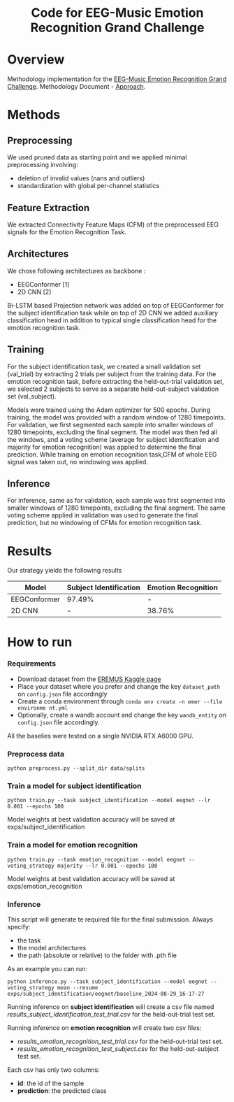 <div align="center">

# Code for EEG-Music Emotion Recognition Grand Challenge 

</div>

# Overview
Methodology implementation for the <a href='https://eeg-music-challenge.github.io/eeg-music-challenge/'>EEG-Music Emotion Recognition Grand Challenge</a>.
Methodology Document - <a href='https://docs.google.com/document/d/1Y1Q9R3NOnkZF6mzRyadd86fKvfaoo9H03e3PM4V_Arw/edit?usp=sharing'>Approach</a>.

# Methods

## Preprocessing
We used pruned data as starting point and we applied minimal preprocessing involving:
- deletion of invalid values (nans and outliers)
- standardization with global per-channel statistics

## Feature Extraction
We extracted Connectivity Feature Maps (CFM) of the preprocessed EEG signals for the Emotion Recognition Task.

## Architectures
We chose following architectures as backbone :
- EEGConformer [1]
- 2D CNN [2]

Bi-LSTM based Projection network was added on top of EEGConformer for the subject identification task while on top of 2D CNN we added auxiliary classification head in addition to typical single classification head for the emotion recognition task.


## Training
For the subject identification task, we created a small validation set (val_trial) by extracting 2 trials per subject from the training data. For the emotion recognition task, before extracting the held-out-trial validation set, we selected 2 subjects to serve as a separate held-out-subject validation set (val_subject).

Models were trained using the Adam optimizer for 500 epochs. During training, the model was provided with a random window of 1280 timepoints. For validation, we first segmented each sample into smaller windows of 1280 timepoints, excluding the final segment. The model was then fed all the windows, and a voting scheme (average for subject identification and majority for emotion recognition) was applied to determine the final prediction.
While training on emotion recognition task,CFM of whole EEG signal was taken out, no windowing was applied.



## Inference
For inference, same as for validation, each sample was first segmented into smaller windows of 1280 timepoints, excluding the final segment. 
The same voting scheme applied in validation was used to generate the final prediction, but no windowing of CFMs for emotion recognition task.

# Results
Our strategy yields the following results

| Model             | Subject Identification | Emotion Recognition |
|-------------------|------------------------|---------------------|
| EEGConformer         | 97.49%                  | -               |
| 2D CNN      | -                  | 38.76%               |



# How to run

### **Requirements**

- Download dataset from the <a href='https://kaggle.com/datasets/e25d8f6d371bfbe7f35f67458a7759de80d809f970f33b05ff22e7abb70bd65a'>EREMUS Kaggle page</a> 
- Place your dataset where you prefer and change the key `dataset_path` on `config.json` file accordingly 
- Create a conda environment through `conda env create -n emer --file environme
nt.yml`
- Optionally, create a wandb account and change the key `wandb_entity` on `config.json` file accordingly. 

All the baselies were tested on a single NVIDIA RTX A6000 GPU.

### **Preprocess data**

```
python preprocess.py --split_dir data/splits
```

### **Train a model for subject identification**

```
python train.py --task subject_identification --model eegnet --lr 0.001 --epochs 100
```

Model weights at best validation accuracy will be saved at exps/subject_identification

### **Train a model for emotion recognition**

```
python train.py --task emotion_recognition --model eegnet --voting_strategy majority --lr 0.001 --epochs 100
```

Model weights at best validation accuracy will be saved at exps/emotion_recognition

### **Inference**

This script will generate te required file for the final submission.
Always specify:
- the task 
- the model architectures
- the path (absolute or relative) to the folder with .pth file

As an example you can run:

```
python inference.py --task subject_identification --model eegnet --voting_strategy mean --resume exps/subject_identification/eegnet/baseline_2024-08-29_16-17-27
```

Running inference on **subject identification** will create a csv file named *results_subject_identification_test_trial.csv* for the held-out-trial test set.

Running inference on **emotion recognition** will create two csv files:
- *results_emotion_recognition_test_trial.csv* for the held-out-trial test set.
- *results_emotion_recognition_test_subject.csv* for the held-out-subject test set.

Each csv has only two columns:
- **id**: the id of the sample
- **prediction**: the predicted class
